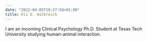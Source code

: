 ```yaml
---
date: "2022-04-05T18:27:58+01:00"
title: Eli D. Halbreich
---
```


I am an incoming Clinical Psychology Ph.D. Student at Texas Tech University studying human-animal interaction.
